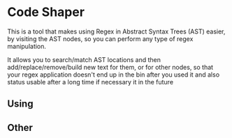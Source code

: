 # Code Shaper

This is a tool that makes using Regex in 
Abstract Syntax Trees (AST) easier, by visiting the AST
nodes, so you can perform any type of regex manipulation.

It allows you to search/match AST locations and then
add/replace/remove/build new text for them, or for
other nodes, so that your regex application doesn't
end up in the bin after you used it and also status
usable after a long time if necessary it in the future


## Using

## Other
